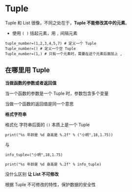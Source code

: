 # Tuple

Tuple 和 List 很像，不同之处在于，**Tuple 不能修改其中的元素**。

- 使用 `( )` 括起元素，用 `,` 间隔元素

```
tuple_number=(1,2,3,4,5,7) # 定义一个 Tuple
Tuple_number=() # 定义一个空 Tuple
Tuple_number=(1,) # 只有一个元素时，需要在这个元素后面加上 ,
```

## 在哪里用 Tuple

**当做函数的参数或者返回值**

当一个函数的参数是一个 Tuple 时，参数包含多个变量

当做一个函数的返回值是同一个意思

**格式字符串**

格式化   字符串后面的 `()` 本质上是一个 Tuple

```
print("%s 年龄是 %d 身高是 %.2f" % ("小明",18,1.75))
```

与

```
info_tuple=("小明",18,1.75)

print("%s 年龄是 %d 身高是 %.2f" % info_tuple)
```

没什么区别
**让 List 不可修改**

根据 Tuple 不可修改的特性，保护数据的安全性